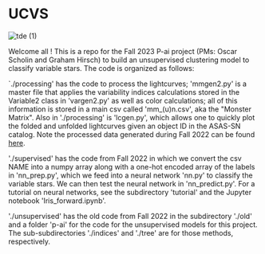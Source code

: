 # UCVS
![tde (1)](https://github.com/oscars47/UCVS/assets/106777951/7721f42e-6275-4127-8901-b0066e5a2fad)

Welcome all ! This is a repo for the Fall 2023 P-ai project (PMs: Oscar Scholin and Graham Hirsch) to build an unsupervised clustering model to classify variable stars. The code is organized as follows: 

`./processing' has the code to process the lightcurves; 'mmgen2.py' is a master file that applies the variability indices calculations stored in the Variable2 class in 'vargen2.py' as well as  color calculations; all of this information is stored in a main csv called 'mm_(u)n.csv', aka the "Monster Matrix". Also in './processing' is 'lcgen.py', which allows one to quickly plot the folded and unfolded lightcurves given an object ID in the ASAS-SN catalog. Note the processed data generated during Fall 2022 can be found [here]([url](https://drive.google.com/drive/folders/1PgVBjVWzdmSGbx42nixHeabedoXOK9Cl)).

'./supervised' has the code from Fall 2022 in which we convert the csv NAME into a numpy array along with a one-hot encoded array of the labels in 'nn_prep.py', which we feed into a neural network 'nn.py' to classify the variable stars. We can then test the neural network in 'nn_predict.py'. For a tutorial on neural networks, see the subdirectory 'tutorial' and the Jupyter notebook 'Iris_forward.ipynb'.

'./unsupervised' has the old code from Fall 2022 in the subdirectory './old' and a folder 'p-ai' for the code for the unsupervised models for this project. The sub-subdirectories './indices' and './tree' are for those methods, respectively.
